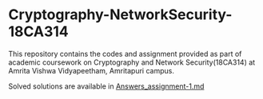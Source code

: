 # Cryptography-NetworkSecurity-18CA314
This repository contains the codes and assignment provided as part of academic coursework on Cryptography and Network Security(18CA314) at Amrita Vishwa Vidyapeetham, Amritapuri campus.

Solved solutions are available in [Answers_assignment-1.md](https://github.com/arjunvijayanathakurup/Cryptography-NetworkSecurity-18CA314/blob/master/Answers_assignment-1.md)
